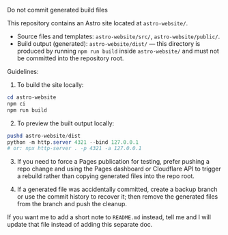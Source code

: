 Do not commit generated build files

This repository contains an Astro site located at `astro-website/`.

- Source files and templates: `astro-website/src/`, `astro-website/public/`.
- Build output (generated): `astro-website/dist/` — this directory is produced by running `npm run build` inside `astro-website/` and must not be committed into the repository root.

Guidelines:

1. To build the site locally:

```powershell
cd astro-website
npm ci
npm run build
```

2. To preview the built output locally:

```powershell
pushd astro-website/dist
python -m http.server 4321 --bind 127.0.0.1
# or: npx http-server . -p 4321 -a 127.0.0.1
```

3. If you need to force a Pages publication for testing, prefer pushing a repo change and using the Pages dashboard or Cloudflare API to trigger a rebuild rather than copying generated files into the repo root.

4. If a generated file was accidentally committed, create a backup branch or use the commit history to recover it; then remove the generated files from the branch and push the cleanup.

If you want me to add a short note to `README.md` instead, tell me and I will update that file instead of adding this separate doc.
